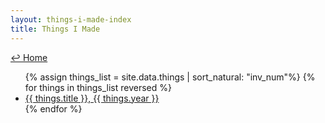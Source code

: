 ```yaml
---
layout: things-i-made-index
title: Things I Made 
---
```

<a href="../">↩ Home</a> 
<ul>
{% assign things_list = site.data.things | sort_natural: "inv_num"%}
{% for things in things_list reversed %}
  <li>
      <a href="{{ things.url }}">
      {{ things.title }}, {{ things.year }}
      </a>
  </li>
{% endfor %}
</ul>
